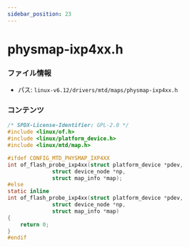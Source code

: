 ```yaml
---
sidebar_position: 23
---
```

# physmap-ixp4xx.h

### ファイル情報

- パス: `linux-v6.12/drivers/mtd/maps/physmap-ixp4xx.h`

### コンテンツ

```h
/* SPDX-License-Identifier: GPL-2.0 */
#include <linux/of.h>
#include <linux/platform_device.h>
#include <linux/mtd/map.h>

#ifdef CONFIG_MTD_PHYSMAP_IXP4XX
int of_flash_probe_ixp4xx(struct platform_device *pdev,
			  struct device_node *np,
			  struct map_info *map);
#else
static inline
int of_flash_probe_ixp4xx(struct platform_device *pdev,
			  struct device_node *np,
			  struct map_info *map)
{
	return 0;
}
#endif

```
